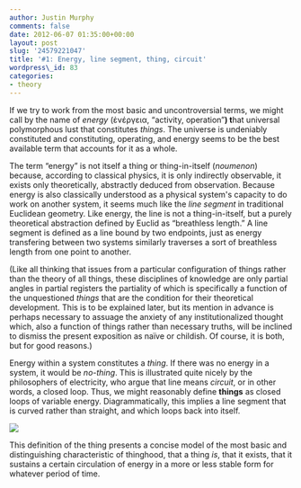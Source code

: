 ```yaml
---
author: Justin Murphy
comments: false
date: 2012-06-07 01:35:00+00:00
layout: post
slug: '24579221047'
title: '#1: Energy, line segment, thing, circuit'
wordpress\_id: 83
categories:
- theory
---
```


If we try to work from the most basic and uncontroversial terms, we might call by the name of _energy_ (ἐνέργεια, “activity, operation”**) t**hat universal polymorphous lust that constitutes _things_. The universe is undeniably constituted and constituting, operating, and energy seems to be the best available term that accounts for it as a whole.




The term “energy” is not itself a thing or thing-in-itself (_noumenon_) because, according to classical physics, it is only indirectly observable, it exists only theoretically, abstractly deduced from observation. Because energy is also classically understood as a physical system's capacity to do work on another system, it seems much like the _line segment_ in traditional Euclidean geometry. Like energy, the line is not a thing-in-itself, but a purely theoretical abstraction defined by Euclid as “breathless length.” A line segment is defined as a line bound by two endpoints, just as energy transfering between two systems similarly traverses a sort of breathless length from one point to another.




(Like all thinking that issues from a particular configuration of things rather than the theory of all things, these disciplines of knowledge are only partial angles in partial registers the partiality of which is specifically a function of the unquestioned _things_ that are the condition for their theoretical development. This is to be explained later, but its mention in advance is perhaps necessary to assuage the anxiety of any institutionalized thought which, also a function of things rather than necessary truths, will be inclined to dismiss the present exposition as naïve or childish. Of course, it is both, but for good reasons.)




Energy within a system constitutes a _thing_. If there was no energy in a system, it would be _no-thing_. This is illustrated quite nicely by the philosophers of electricity, who argue that line means _circuit_, or in other words, a closed loop. Thus, we might reasonably define **things** as closed loops of variable energy. Diagrammatically, this implies a line segment that is curved rather than straight, and which loops back into itself.




![][image-1]


This definition of the thing presents a concise model of the most basic and distinguishing characteristic of thinghood, that a thing _is_, that it exists, that it sustains a certain circulation of energy in a more or less stable form for whatever period of time.

[image-1]:	http://media.tumblr.com/tumblr_m583wx9ZC51qz9517.png